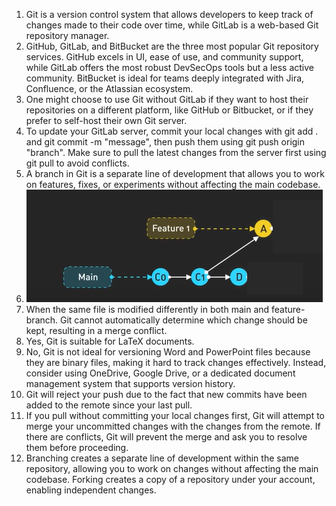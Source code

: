 1. Git is a version control system that allows developers to keep track of changes made to their code over time, while GitLab is a web-based Git repository manager. 
2. GitHub, GitLab, and BitBucket are the three most popular Git repository services. GitHub excels in UI, ease of use, and community support, while GitLab offers the most robust DevSecOps tools but a less active community. BitBucket is ideal for teams deeply integrated with Jira, Confluence, or the Atlassian ecosystem.
3. One might choose to use Git without GitLab if they want to host their repositories on a different platform, like GitHub or Bitbucket, or if they prefer to self-host their own Git server.
4. To update your GitLab server, commit your local changes with git add . and git commit -m "message", then push them using git push origin "branch". Make sure to pull the latest changes from the server first using git pull to avoid conflicts.
5. A branch in Git is a separate line of development that allows you to work on features, fixes, or experiments without affecting the main codebase.
6. ![Visualization](branches.png)
7. When the same file is modified differently in both main and feature-branch. Git cannot automatically determine which change should be kept, resulting in a merge conflict.
8. Yes, Git is suitable for LaTeX documents.
9. No, Git is not ideal for versioning Word and PowerPoint files because they are binary files, making it hard to track changes effectively. Instead, consider using OneDrive, Google Drive, or a dedicated document management system that supports version history.
10. Git will reject your push due to the fact that new commits have been added to the remote since your last pull.
11. If you pull without committing your local changes first, Git will attempt to merge your uncommitted changes with the changes from the remote. If there are conflicts, Git will prevent the merge and ask you to resolve them before proceeding.
12. Branching creates a separate line of development within the same repository, allowing you to work on changes without affecting the main codebase. Forking creates a copy of a repository under your account, enabling independent changes.